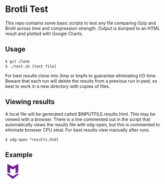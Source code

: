 # Brotli Test
This repo contains some basic scripts to test any file comparing Gzip and Brotli across time and compression strength.  Output is dumped to an HTML result and plotted with Google Charts.

## Usage
```
$ git clone 
$ ./test.sh [test file]
```

For best results clone into /tmp or tmpfs to guarantee eliminating I/O time.
Beware that each run will delete the results from a previous run in pwd, so best to work in a new directory with copies of files.

## Viewing results
A local file will be generated called $INPUTFILE.results.html.  This may be viewed with a browser.  There is a line commented out in the script that automatically views the results file with xdg-open, but this is commented to eliminate browser CPU steal.  For best results view manually after runs.

```
$ xdg-open *results.html
```


## Example
![alt text](https://github.com/adam-p/markdown-here/raw/master/src/common/images/icon48.png "Logo Title Text 1")
